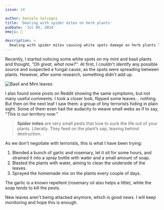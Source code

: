 ```yaml
---
issue: 14

author: Daniele Salvagni
title: 'Dealing with spider mites on herb plants'
pubDate: 'Jul 05, 2024'
emoji: 🌱

description: >
  Dealing with spider mites causing white spots damage on herb plants leaves.
---
```


Recently, I started noticing some white spots on my mint and basil plants and
thought, _"Oh great, what now?"_. At first, I couldn't identify any possible
source and suspected a fungal cause, as the spots were spreading between plants.
However, after some research, something didn't add up.

![Basil and Mint leaves](/img/blog/spider-mites/basil-mint.jpg)

I also found some posts on Reddit showing the same symptoms, but not many useful
comments. I took a closer look, flipped some leaves... nothing. But then on the
next leaf I saw them: a group of tiny terrorists hiding in plain sight. Some of
them even had the audacity to weave small webs as if to say, _“This is our
territory now.”_

> **Spider mites** are very small pests that love to suck the life out of your
> plants. Literally. They feed on the plant’s sap, leaving behind destruction.

As we don't negotiate with terrorists, this is what I have been trying:

1. Blended a bunch of garlic and rosemary, let it sit for some hours, and
   strained it into a spray bottle with water and a small amount of soap.
2. Blasted the plants with water, aiming to clean the underside of the leaves.
3. Sprayed the homemade mix on the plants every couple of days.

The garlic is a known repellent (rosemary oil also helps a little), while the
soap tends to kill the pests.

New leaves aren't being attacked anymore, which is good news. I will keep
monitoring and hope this is enough.
